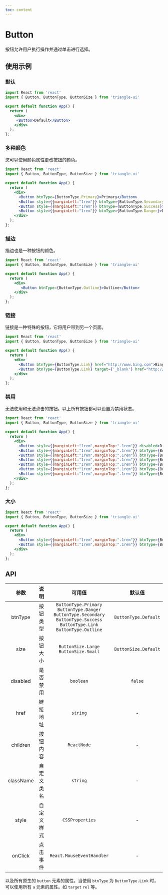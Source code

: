```yaml
---
toc: content
---
```


# Button

按钮允许用户执行操作并通过单击进行选择。

## 使用示例

### 默认

```jsx
import React from 'react'
import { Button, ButtonType, ButtonSize } from 'triangle-ui'

export default function App() {
  return (
    <div>
     <Button>Default</Button>
    </div>
  );
};
```

### 多种颜色

您可以使用颜色属性更改按钮的颜色。  

```jsx
import React from 'react'
import { Button, ButtonType, ButtonSize } from 'triangle-ui'

export default function App() {
  return (
    <div>
      <Button btnType={ButtonType.Primary}>Primary</Button>
      <Button style={{marginLeft:"1rem"}} btnType={ButtonType.Secondary}>Secondary</Button>
      <Button style={{marginLeft:"1rem"}} btnType={ButtonType.Success}>Success</Button>
      <Button style={{marginLeft:"1rem"}} btnType={ButtonType.Danger}>Danger</Button>
    </div>
  );
};
```

### 描边

描边也是一种按钮的颜色。

```jsx
import React from 'react'
import { Button, ButtonType, ButtonSize } from 'triangle-ui'

export default function App() {
  return (
    <div>
       <Button btnType={ButtonType.Outline}>Outline</Button>
    </div>
  );
};
```

### 链接

链接是一种特殊的按钮，它将用户带到另一个页面。  

```jsx
import React from 'react'
import { Button, ButtonType, ButtonSize } from 'triangle-ui'

export default function App() {
  return (
    <div>
      <Button btnType={ButtonType.Link} href="http://www.bing.com">Bing Link</Button>
      <Button btnType={ButtonType.Link} target={'_blank'} href="http://www.bing.com">Bing Link Out</Button>
    </div>
  );
};
```

### 禁用

无法使用和无法点击的按钮。以上所有按钮都可以设置为禁用状态。  

```jsx
import React from 'react'
import { Button, ButtonType, ButtonSize } from 'triangle-ui'

export default function App() {
  return (
    <div>
      <Button style={{marginLeft:"1rem",marginTop:".1rem"}} disabled>Disabled</Button>
      <Button style={{marginLeft:"1rem",marginTop:".1rem"}} btnType={ButtonType.Primary} disabled>Primary</Button>
      <Button style={{marginLeft:"1rem",marginTop:".1rem"}} btnType={ButtonType.Secondary} disabled>Secondary</Button>
      <Button style={{marginLeft:"1rem",marginTop:".1rem"}} btnType={ButtonType.Success} disabled>Success</Button>
      <Button style={{marginLeft:"1rem",marginTop:".1rem"}} btnType={ButtonType.Danger} disabled>Danger</Button>
      <Button style={{marginLeft:"1rem",marginTop:".1rem"}} btnType={ButtonType.Link} href="http://www.bing.com" disabled>Bing Link</Button>
      <Button style={{marginLeft:"1rem",marginTop:".1rem"}} btnType={ButtonType.Outline} disabled>Outline</Button>
    </div>
  );
};
```

### 大小

```jsx
import React from 'react'
import { Button, ButtonType, ButtonSize } from 'triangle-ui'

export default function App() {
  return (
    <div>
      <Button style={{marginLeft:"1rem",marginTop:".1rem"}} btnType={ButtonType.Primary} size={ButtonSize.Large}>Large</Button>
      <Button style={{marginLeft:"1rem",marginTop:".1rem"}} btnType={ButtonType.Primary} size={ButtonSize.Small}>Smalll</Button>
    </div>
  );
};
```

## API

| 参数 | 说明 | 可用值 | 默认值 |
| :---: | :----: | :---: | :---: |
| btnType | 按钮类型 | `ButtonType.Primary` <br/> `ButtonType.Danger`  `ButtonType.Secondary` <br/> `ButtonType.Success`  `ButtonType.Link`  `ButtonType.Outline` | `ButtonType.Default` |
| size | 按钮大小 | `ButtonSize.Large` <br/> `ButtonSize.Small` | `ButtonSize.Default` |
| disabled | 是否禁用 | `boolean` | `false` |
| href | 链接地址 | `string` | - |
| children | 按钮内容 | `ReactNode` | - |
| className | 自定义类名 | `string` | - |
| style | 自定义样式 | `CSSProperties` | - |
| onClick | 点击事件 | `React.MouseEventHandler` | - |

以及所有原生的 `button` 元素的属性。当使用 `btnType` 为 `ButtonType.Link` 时，可以使用所有 `a` 元素的属性。如 `target` `rel` 等。
